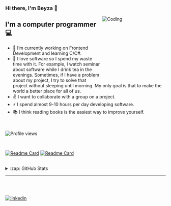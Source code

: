 ### Hi there, I'm Beyza 👋

<img src="https://github.com/b-tekinli/Yazilim-Teknikleri-ve-Diger-Yararli-Turkce-Kaynaklar/blob/main/images/code.gif" alt="Coding" width=200 height=200 align="right">

## I'm a computer programmer :computer:

- 🔭 I’m currently working on Frontend Development and learning C/C#.
- 💬 I love software so I spend my waste time with it. For example, I watch seminar about software while I drink tea in the evenings. Sometimes, if I have a problem about my project, I try to solve that project without sleeping until morning. My only goal is that to make the world a better place for all of us.
- ✌️ I want to collaborate with a group on a project.
- ⚡ I spend almost 9-10 hours per day developing software.
- 📚 I think reading books is the easiest way to improve yourself.


<br />


![Profile views](https://gpvc.arturio.dev/b-tekinli)  


<br />


[![Readme Card](https://github-readme-stats.vercel.app/api/pin/?username=b-tekinli&repo=ReCapProject-Backend&title_color=fdf000&text_color=ffffff&bg_color=292E36&icon=fdf000&hide_border=true)](https://github.com/b-tekinli/github-readme-stats) [![Readme Card](https://github-readme-stats.vercel.app/api/pin/?username=b-tekinli&repo=ReCapProject-Frontend&title_color=fdf000&text_color=ffffff&bg_color=292E36&icon=fdf000&hide_border=true)](https://github.com/b-tekinli/github-readme-stats)


<br />


<details>
  
  <summary>:zap: GitHub Stats</summary>
  
 <br />


![Beyza's GitHub stats](https://github-readme-stats.vercel.app/api?username=b-tekinli&show_icons=true&title_color=ecbebe0&icon_color=ffdf00&text_color=ffffff&bg_color=292E36&icon=#5C4F31&hide_border=true) [![Top Langs](https://github-readme-stats.vercel.app/api/top-langs/?username=b-tekinli&layout=compact&langs_count=21&title_color=ff0000&text_color=ffffff&bg_color=292E36&hide_border=true)](https://github.com/b-tekinli/github-readme-stats)


[![Beyza's wakatime stats](https://github-readme-stats.vercel.app/api/wakatime?username=b-tekinli)](https://github.com/b-tekinli/github-readme-stats)


<br />


[![GitHub Streak](https://github-readme-streak-stats.herokuapp.com?user=b-tekinli&theme=vision-friendly-dark&hide_border=true&dates=FDFF00&background=292E36&stroke=FFFFFF&ring=FF0000&fire=DDCB00&currStreakNum=02FF6B&sideNums=5ED9DD&currStreakLabel=29DDDA&sideLabels=DD3B3B)](https://git.io/streak-stats)


<br />


[![trophy](https://github-profile-trophy.vercel.app/?username=b-tekinli&theme=darkhub)


<br />


![GitHub Activity Graph](https://activity-graph.herokuapp.com/graph?username=b-tekinli)


<br />


<a href='https://archiveprogram.github.com/'><img src='https://raw.githubusercontent.com/acervenky/animated-github-badges/master/assets/acbadge.gif' width='40' height='40'></a> <a href='https://docs.github.com/en/developers'><img src='https://raw.githubusercontent.com/acervenky/animated-github-badges/master/assets/devbadge.gif' width='40' height='40'></a> <a href='https://github.com/pricing'><img src='https://raw.githubusercontent.com/acervenky/animated-github-badges/master/assets/pro.gif' width='40' height='40'></a> <a href='https://stars.github.com/'><img src='https://raw.githubusercontent.com/acervenky/animated-github-badges/master/assets/starbadge.gif' width='35' height='35'></a> 


</details>

----------------------------------------------------------------------------------------------------------------------------------------------------------------


<br />
<br />


[<img src='https://cdn.jsdelivr.net/npm/simple-icons@3.0.1/icons/linkedin.svg' alt='linkedin' height='40'>](https://www.linkedin.com/in/beyzanur-tekinli-8a1b421a7//)

